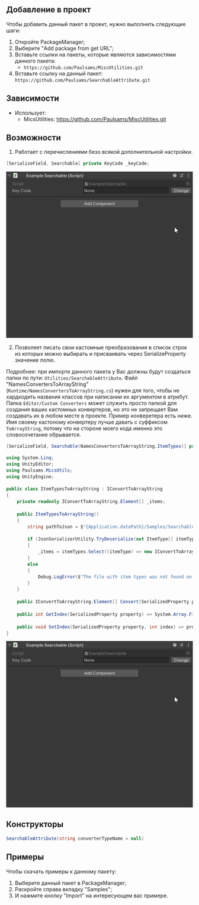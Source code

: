 ## Добавление в проект
Чтобы добавить данный пакет в проект, нужно выполнить следующие шаги:
1) Откройте PackageManager;
2) Выберите "Add package from get URL";
3) Вставьте ссылки на пакеты, которые являются зависимостями данного пакета:
    + `https://github.com/Paulsams/MiscUtilities.git`
3) Вставьте ссылку на данный пакет: `https://github.com/Paulsams/SearchableAttribute.git`

## Зависимости
- Использует:
    + MicsUtilities: https://github.com/Paulsams/MiscUtilities.git
	
## Возможности
1) Работает с перечислениями безо всякой дополнительной настройки.
```cs
[SerializeField, Searchable] private KeyCode _keyCode;
```

![image](https://github.com/Paulsams/SearchableAttribute/blob/master/Documentation~/Enum%20Example.gif)

2) Позволяет писать свои кастомные преобразования в список строк из которых можно выбирать и присваивать через SerializeProperty значение полю.

Подробнее:
при импорте данного пакета у Вас должны будут создаться папки по пути: `Utilities/SearchableAttribute`. Файл "NamesConvertersToArrayString" (`Runtime/NamesConvertersToArrayString.cs`) нужен для того, чтобы не хардкодить названия классов при написании их аргументом в атрибут. Папка `Editor/Custom Converters` может служить просто папкой для создания ваших кастомных конвертеров, но это не запрещает Вам создавать их в любом месте в проекте. Пример конверетера есть ниже. Имя своему кастоному конвертеру лучше давать с суффиксом `ToArrayString`, потому что на стороне моего кода именно это словосочетание обрывается.

```cs
[SerializeField, Searchable(NamesConvertersToArrayString.ItemTypes)] private string _itemType;
```

```cs
using System.Linq;
using UnityEditor;
using Paulsams.MicsUtils;
using UnityEngine;

public class ItemTypesToArrayString : IConvertToArrayString
{
    private readonly IConvertToArrayString.Element[] _items;

    public ItemTypesToArrayString()
    {
        string pathToJson = $"{Application.dataPath}/Samples/SearchableAttribute/Example Enum and One Custom Converter/Runtime/ItemTypes/ItemsTypes.json";

        if (JsonSerializerUtility.TryDeserialize(out ItemType[] itemTypes, pathToJson))
        {
            _items = itemTypes.Select((itemType) => new IConvertToArrayString.Element(itemType.Name, itemType.Category)).ToArray();
        }
        else
        {
            Debug.LogError($"The file with item types was not found on the path: {pathToJson}");
        }
    }

    public IConvertToArrayString.Element[] Convert(SerializedProperty property) => _items;

    public int GetIndex(SerializedProperty property) => System.Array.FindIndex(_items, (element) => element.Name == property.stringValue);

    public void SetIndex(SerializedProperty property, int index) => property.stringValue = _items[index].Name;
}
```

![image](https://github.com/Paulsams/SearchableAttribute/blob/master/Documentation~/Enum%20Example.gif)

## Конструкторы
```cs
SearchableAttribute(string converterTypeName = null)
```

## Примеры
Чтобы скачать примеры к данному пакету:
1) Выберите данный пакет в PackageManager;
2) Раскройте справа вкладку "Samples";
3) И нажмите кнопку "Import" на интересующем вас примере.
